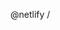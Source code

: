 <!--Describe the pull request below.-->


<!--If your PR has a primary page for review, set an entry path.
    Add a relative path next to `@netlify` below.-->

@netlify /